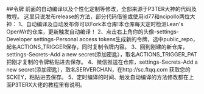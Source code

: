 ##令牌
前面的自动编译以及个性化定制等修改，全部来源于P3TER大神的代码及教程。
这里只说发布release的方法，部分代码借鉴或使用id77和ncipollo两位大神：
1、自动编译及自动发布你可以Fork本仓库!本仓库每天定时检测Lean's OpenWr的仓库，更新触发自动编译！
2、点击右上角你的头像-settings-Developer settings-Personal access tokens生成新的令牌，选中public_repo，起名ACTIONS_TRIGGER保存，同时复制令牌内容。
3、回到刚建的新仓库，settings-Secrets-Add a new secret(添加密匙），取名ACTIONS_TRIGGER_PAT把刚才复制的令牌粘贴进去保存。
4、微信推送在仓库，settings-Secrets-Add a new secret(添加密匙），取名SERVERCHAN，在http://sc.ftqq.com 获取您的SCKEY，粘贴进去保存。
5、定时编译的时间、触发自动编译的方法修改都在上面P3TERX大佬的教程里有说明。
